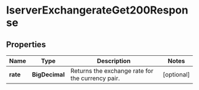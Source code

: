 

# IserverExchangerateGet200Response


## Properties

| Name | Type | Description | Notes |
|------------ | ------------- | ------------- | -------------|
|**rate** | **BigDecimal** | Returns the exchange rate for the currency pair. |  [optional] |



